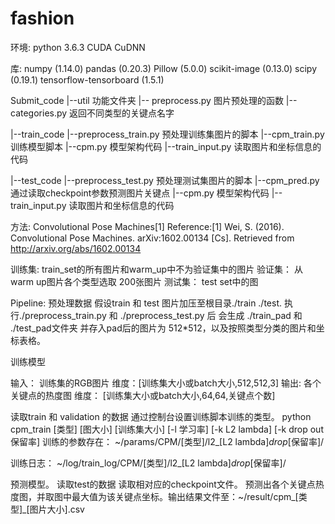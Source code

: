 # fashion
环境:
python 3.6.3
CUDA
CuDNN

库:
numpy (1.14.0)
pandas (0.20.3)
Pillow (5.0.0)
scikit-image (0.13.0)
scipy (0.19.1)
tensorflow-tensorboard (1.5.1)

Submit_code
|--util 功能文件夹
    |-- preprocess.py 图片预处理的函数
    |-- categories.py 返回不同类型的关键点名字

|--train_code
    |--preprocess_train.py 预处理训练集图片的脚本
    |--cpm_train.py 训练模型脚本
    |--cpm.py 模型架构代码
    |--train_input.py 读取图片和坐标信息的代码

|--test_code
    |--preprocess_test.py 预处理测试集图片的脚本
    |--cpm_pred.py 通过读取checkpoint参数预测图片关键点
    |--cpm.py 模型架构代码
    |--train_input.py 读取图片和坐标信息的代码

方法: Convolutional Pose Machines[1]
Reference:[1] Wei, S. (2016). Convolutional Pose Machines. arXiv:1602.00134 [Cs]. Retrieved from http://arxiv.org/abs/1602.00134

训练集: train_set的所有图片和warm_up中不为验证集中的图片
验证集： 从warm up图片各个类型选取 200张图片
测试集： test set中的图

Pipeline:
预处理数据
假设train 和 test 图片加压至根目录./train ./test.
执行./preprocess_train.py  和 ./preprocess_test.py 后
会生成 ./train_pad 和 ./test_pad文件夹 并存入pad后的图片为 512\*512，以及按照类型分类的图片和坐标表格。

训练模型

输入： 训练集的RGB图片 维度：[训练集大小或batch大小,512,512,3]
输出:  各个关键点的热度图 维度： [训练集大小或batch大小,64,64,关键点个数]

读取train 和 validation 的数据
通过控制台设置训练脚本训练的类型。
python cpm_train [类型] [图大小] [训练集大小] [-l 学习率] [-k L2 lambda] [-k drop out 保留率]
训练的参数存在： 
~/params/CPM/[类型]/l2_[L2 lambda]_drop_[保留率]/

训练日志：
~/log/train_log/CPM/[类型]/l2_[L2 lambda]_drop_[保留率]/


预测模型。
读取test的数据
读取相对应的checkpoint文件。
预测出各个关键点热度图，并取图中最大值为该关键点坐标。输出结果文件至：~/result/cpm_[类型]\_[图片大小].csv








